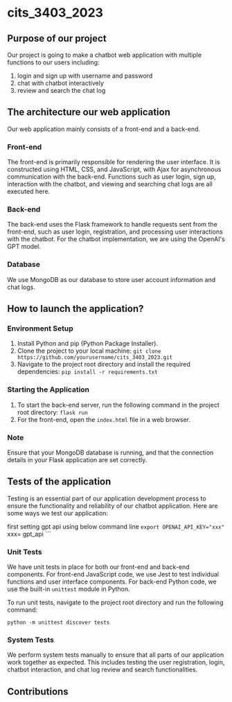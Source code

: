 # cits_3403_2023
## Purpose of our project
Our project is going to make a chatbot web application with multiple functions to our users including:
1) login and sign up with username and password
2) chat with chatbot interactively
3) review and search the chat log

## The architecture our web application
Our web application mainly consists of a front-end and a back-end.

### Front-end
The front-end is primarily responsible for rendering the user interface. It is constructed using HTML, CSS, and JavaScript, with Ajax for asynchronous communication with the back-end. Functions such as user login, sign up, interaction with the chatbot, and viewing and searching chat logs are all executed here.

### Back-end
The back-end uses the Flask framework to handle requests sent from the front-end, such as user login, registration, and processing user interactions with the chatbot. For the chatbot implementation, we are using the OpenAI's GPT model.

### Database
We use MongoDB as our database to store user account information and chat logs.

## How to launch the application?

### Environment Setup
1. Install Python and pip (Python Package Installer).
2. Clone the project to your local machine:
`git clone https://github.com/yourusername/cits_3403_2023.git`
3. Navigate to the project root directory and install the required dependencies:
`pip install -r requirements.txt`

### Starting the Application
1. To start the back-end server, run the following command in the project root directory:
`flask run`
3. For the front-end, open the `index.html` file in a web browser.

### Note
Ensure that your MongoDB database is running, and that the connection details in your Flask application are set correctly.

## Tests of the application

Testing is an essential part of our application development process to ensure the functionality and reliability of our chatbot application. Here are some ways we test our application:

 first setting gpt api using below command line
    ```
    export OPENAI_API_KEY="xxx"
    ```
    xxx= gpt_api
    ```
    

### Unit Tests

We have unit tests in place for both our front-end and back-end components. For front-end JavaScript code, we use Jest to test individual functions and user interface components. For back-end Python code, we use the built-in `unittest` module in Python.

To run unit tests, navigate to the project root directory and run the following command:

```shell
python -m unittest discover tests
```
### System Tests

We perform system tests manually to ensure that all parts of our application work together as expected. This includes testing the user registration, login, chatbot interaction, and chat log review and search functionalities.
## Contributions
